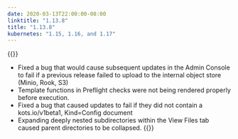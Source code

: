 ```yaml
---
date: 2020-03-13T22:00:00-08:00
linktitle: "1.13.8"
title: "1.13.8"
kubernetes: "1.15, 1.16, and 1.17"
---
```


{{<fixes>}}
* Fixed a bug that would cause subsequent updates in the Admin Console to fail if a previous release failed to upload to the internal object store (Minio, Rook, S3)
* Template functions in Preflight checks were not being rendered properly before execution.
* Fixed a bug that caused updates to fail if they did not contain a kots.io/v1beta1, Kind=Config document
* Expanding deeply nested subdirectories within the View Files tab caused parent directories to be collapsed.
{{</fixes>}}
